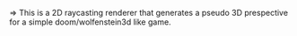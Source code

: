 => This is a 2D raycasting renderer that generates a pseudo 3D prespective for a simple doom/wolfenstein3d like game.

